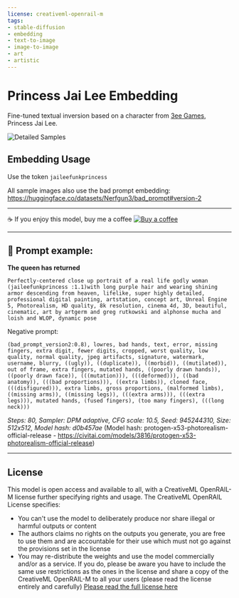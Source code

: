 ```yaml
---
license: creativeml-openrail-m
tags:
- stable-diffusion
- embedding
- text-to-image
- image-to-image
- art
- artistic
---
```


# Princess Jai Lee Embedding

Fine-tuned textual inversion based on a character from [3ee Games](https://3ee.com), Princess Jai Lee.

![Detailed Samples](https://huggingface.co/datasets/zuleo/princess-jai-lee/resolve/main/princess.png)

## Embedding Usage

Use the token ```jaileefunkprincess```

All sample images also use the bad prompt embedding: https://huggingface.co/datasets/Nerfgun3/bad_prompt#version-2

---

☕ If you enjoy this model, buy me a coffee [![Buy a coffee](https://badgen.net/badge/icon/kofi?icon=kofi&amp;label=buy%20us%20a%20coffee)](https://ko-fi.com/3eegames)

---


## 🧾 Prompt example:

**The queen has returned**

```Perfectly-centered close up portrait of a real life godly woman (jaileefunkprincess :1.1)with long purple hair and wearing shining armor descending from heaven, lifelike, super highly detailed, professional digital painting, artstation, concept art, Unreal Engine 5, Photorealism, HD quality, 8k resolution, cinema 4d, 3D, beautiful, cinematic, art by artgerm and greg rutkowski and alphonse mucha and loish and WLOP, dynamic pose```

Negative prompt:

```(bad_prompt_version2:0.8), lowres, bad hands, text, error, missing fingers, extra digit, fewer digits, cropped, worst quality, low quality, normal quality, jpeg artifacts, signature, watermark, username, blurry, ((ugly)), ((duplicate)), ((morbid)), ((mutilated)), out of frame, extra fingers, mutated hands, ((poorly drawn hands)), ((poorly drawn face)), (((mutation))), (((deformed))), ((bad anatomy)), (((bad proportions))), ((extra limbs)), cloned face, (((disfigured))), extra limbs, gross proportions, (malformed limbs), ((missing arms)), ((missing legs)), (((extra arms))), (((extra legs))), mutated hands, (fused fingers), (too many fingers), (((long neck)))```

_Steps: 80, Sampler: DPM adaptive, CFG scale: 10.5, Seed: 945244310, Size: 512x512, Model hash: d0b457ae_ (Model hash: protogen-x53-photorealism-official-release -  https://civitai.com/models/3816/protogen-x53-photorealism-official-release)

---

## License

This model is open access and available to all, with a CreativeML OpenRAIL-M license further specifying rights and usage.
The CreativeML OpenRAIL License specifies: 

-  You can't use the model to deliberately produce nor share illegal or harmful outputs or content 
-  The authors claims no rights on the outputs you generate, you are free to use them and are accountable for their use which must not go against the provisions set in the license
-  You may re-distribute the weights and use the model commercially and/or as a service. If you do, please be aware you have to include the same use restrictions as the ones in the license and share a copy of the CreativeML OpenRAIL-M to all your users (please read the license entirely and carefully)
[Please read the full license here](https://huggingface.co/spaces/CompVis/stable-diffusion-license)